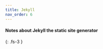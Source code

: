 ```yaml
---
title: Jekyll
nav_order: 6
---
```


#### **Notes about Jekyll the static site generator**
{: .fs-3 }